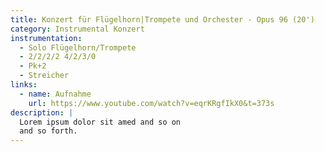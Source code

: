 ```yaml
---
title: Konzert für Flügelhorn|Trompete und Orchester - Opus 96 (20')
category: Instrumental Konzert
instrumentation:
  - Solo Flügelhorn/Trompete
  - 2/2/2/2 4/2/3/0
  - Pk+2
  - Streicher
links:
  - name: Aufnahme
    url: https://www.youtube.com/watch?v=eqrKRgfIkX0&t=373s
description: |
  Lorem ipsum dolor sit amed and so on
  and so forth.
---
```

